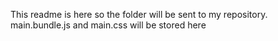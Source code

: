 This readme is here so the folder will be sent to my repository.
main.bundle.js and main.css will be stored here